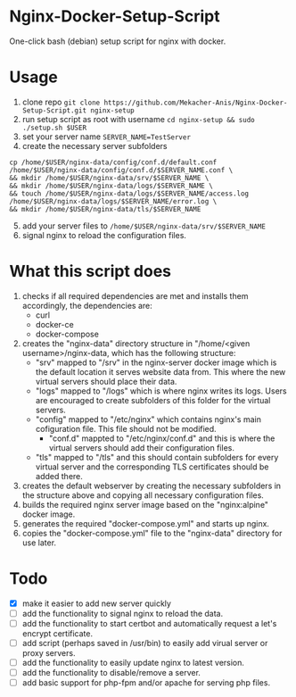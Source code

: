 # Nginx-Docker-Setup-Script
One-click bash (debian) setup script for nginx with docker.

# Usage
1. clone repo `git clone https://github.com/Mekacher-Anis/Nginx-Docker-Setup-Script.git nginx-setup`
2. run setup script as root with username `cd nginx-setup && sudo ./setup.sh $USER`
3. set your server name `SERVER_NAME=TestServer`
4. create the necessary server subfolders
```
cp /home/$USER/nginx-data/config/conf.d/default.conf /home/$USER/nginx-data/config/conf.d/$SERVER_NAME.conf \
&& mkdir /home/$USER/nginx-data/srv/$SERVER_NAME \
&& mkdir /home/$USER/nginx-data/logs/$SERVER_NAME \
&& touch /home/$USER/nginx-data/logs/$SERVER_NAME/access.log /home/$USER/nginx-data/logs/$SERVER_NAME/error.log \
&& mkdir /home/$USER/nginx-data/tls/$SERVER_NAME
```
5. add your server files to `/home/$USER/nginx-data/srv/$SERVER_NAME`
6. signal nginx to reload the configuration files.

# What this script does
1. checks if all required dependencies are met and installs them accordingly, the dependencies are:
    - curl
    - docker-ce
    - docker-compose
2. creates the "nginx-data" directory structure in "/home/\<given username\>/nginx-data, which has the following structure:
    - "srv" mapped to "/srv" in the nginx-server docker image which is the default location it serves website data from. This where the new virtual servers should place their data.
    - "logs" mapped to "/logs" which is where nginx writes its logs. Users are encouraged to create subfolders of this folder for the virtual servers. 
    - "config" mapped to "/etc/nginx" which contains nginx's main cofiguration file. This file should not be modified.
        - "conf.d" mappted to "/etc/nginx/conf.d" and this is where the virtual servers should add their configuration files.
    - "tls" mapped to "/tls" and this should contain subfolders for every virtual server and the corresponding TLS certificates should be added there.
3. creates the default webserver by creating the necessary subfolders in the structure above and copying all necessary configuration files.
4. builds the required nginx server image based on the "nginx:alpine" docker image.
5. generates the required "docker-compose.yml" and starts up nginx.
5. copies the "docker-compose.yml" file to the "nginx-data" directory for use later.

# Todo
- [x] make it easier to add new server quickly
- [ ] add the functionality to signal nginx to reload the data.
- [ ] add the functionality to start certbot and automatically request a let's encrypt certificate.
- [ ] add script (perhaps saved in /usr/bin) to easily add virual server or proxy servers.
- [ ] add the functionality to easily update nginx to latest version.
- [ ] add the functionality to disable/remove a server.
- [ ] add basic support for php-fpm and/or apache for serving php files.
